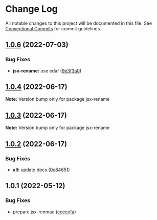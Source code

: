 # Change Log

All notable changes to this project will be documented in this file.
See [Conventional Commits](https://conventionalcommits.org) for commit guidelines.

## [1.0.6](https://github.com/snomiao/js/compare/jsx-rename@1.0.4...jsx-rename@1.0.6) (2022-07-03)


### Bug Fixes

* **jsx-rename:** use edaf ([9e3f3a0](https://github.com/snomiao/js/commit/9e3f3a00f50160b1904965ab7c4c84afbe413647))





## [1.0.4](https://github.com/snomiao/js/compare/jsx-rename@1.0.3...jsx-rename@1.0.4) (2022-06-17)

**Note:** Version bump only for package jsx-rename

## [1.0.3](https://github.com/snomiao/js/compare/jsx-rename@1.0.2...jsx-rename@1.0.3) (2022-06-17)

**Note:** Version bump only for package jsx-rename

## [1.0.2](https://github.com/snomiao/js/compare/jsx-rename@1.0.1...jsx-rename@1.0.2) (2022-06-17)

### Bug Fixes

- **all:** update docs ([0c84651](https://github.com/snomiao/js/commit/0c84651ebba4a14fcb105611ddeb7a51ff887a36))

## 1.0.1 (2022-05-12)

### Bug Fixes

- prepare jsx-renmae ([ceccefa](https://github.com/snomiao/js/commit/ceccefa368776dbdf6888fc801039f1e2fcc7ed8))
